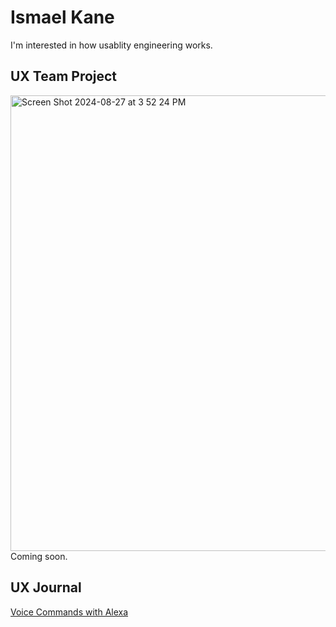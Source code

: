 #  Ismael Kane

I'm interested in how usablity engineering works.

## UX Team Project
<img width="729" alt="Screen Shot 2024-08-27 at 3 52 24 PM" src="https://github.com/user-attachments/assets/b3e53bee-e925-46ea-b20a-ce34015b1ffb">
Coming soon.

## UX Journal

[Voice Commands with Alexa](j01/)
